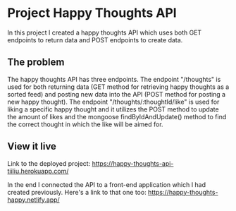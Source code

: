 # Project Happy Thoughts API

In this project I created a happy thoughts API which uses both GET endpoints to return data and POST endpoints to create data.

## The problem

The happy thoughts API has three endpoints.
The endpoint "/thoughts" is used for both returning data (GET method for retrieving happy thoughts as a sorted feed) and posting new data into the API (POST method for posting a new happy thought).
The endpoint "/thoughts/:thoughtId/like" is used for liking a specific happy thought and it utilizes the POST method to update the amount of likes and the mongoose findByIdAndUpdate() method to find the correct thought in which the like will be aimed for.

## View it live

Link to the deployed project:
https://happy-thoughts-api-tiiliu.herokuapp.com/

In the end I connected the API to a front-end application which I had created previously. Here's a link to that one too:
https://happy-thoughts-happy.netlify.app/
